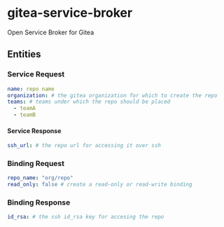 # gitea-service-broker
Open Service Broker for Gitea

## Entities

### Service Request
```yaml
name: repo name
organization: # the gitea organization for which to create the repo
teams: # teams under which the repo should be placed
  - teamA
  - teamB
```

#### Service Response
```yaml
ssh_url: # the repo url for accessing it over ssh
```

### Binding Request
```yaml
repo_name: "org/repo"
read_only: false # create a read-only or read-write binding
```

### Binding Response
```yaml
id_rsa: # the ssh id_rsa key for accesing the repo
```
